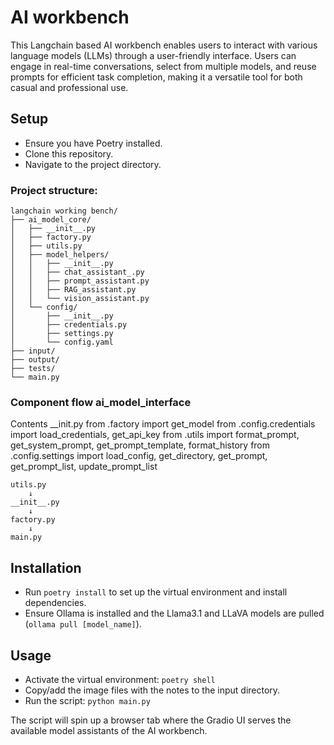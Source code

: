 # AI workbench 

This Langchain based AI workbench enables users to interact with various language models (LLMs) through a user-friendly interface. Users can engage in real-time conversations, select from multiple models, and reuse prompts for efficient task completion, making it a versatile tool for both casual and professional use.

## Setup

- Ensure you have Poetry installed.
- Clone this repository.
- Navigate to the project directory.

### Project structure:
```
langchain working bench/
├── ai_model_core/
│   ├── __init__.py
│   ├── factory.py
│   ├── utils.py
│   ├── model_helpers/
│   │   ├── __init__.py
│   │   ├── chat_assistant_.py
│   │   ├── prompt_assistant.py
│   │   ├── RAG_assistant.py
│   │   └── vision_assistant.py
│   └── config/
│       ├── __init__.py
│       ├── credentials.py
│       ├── settings.py
│       └── config.yaml
├── input/
├── output/
├── tests/
└── main.py
```
### Component flow ai_model_interface
Contents __init.py
from .factory import get_model
from .config.credentials import load_credentials, get_api_key
from .utils import format_prompt, get_system_prompt, get_prompt_template, format_history
from .config.settings import load_config, get_directory, get_prompt, get_prompt_list, update_prompt_list
```
utils.py
    ↓
__init__.py
    ↓
factory.py
    ↓
main.py
```

## Installation

- Run `poetry install` to set up the virtual environment and install dependencies.
- Ensure Ollama is installed and the Llama3.1 and LLaVA models are pulled (`ollama pull [model_name]`).

## Usage

- Activate the virtual environment: `poetry shell`
- Copy/add the image files with the notes to the input directory.
- Run the script: `python main.py`

The script will spin up a browser tab where the Gradio UI serves the available model assistants of the AI workbench.